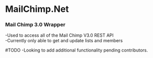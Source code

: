 # MailChimp.Net
<h3>Mail Chimp 3.0 Wrapper</h3>

-Used to access all of the Mail Chimp V3.0 REST API <br>
-Currently only able to get and update lists and members

#TODO
-Looking to add additional functionality pending contributors.
